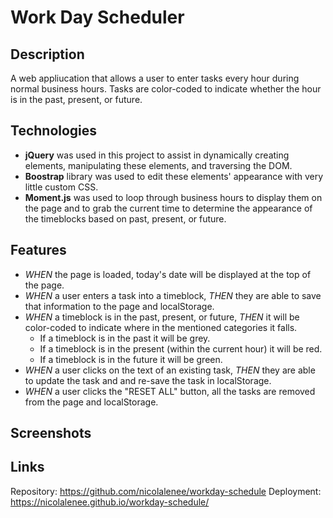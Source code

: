 # Work Day Scheduler

## Description
A web appliucation that allows a user to enter tasks every hour during normal business hours.
Tasks are color-coded to indicate whether the hour is in the past, present, or future.

## Technologies
- **jQuery** was used in this project to assist in dynamically creating elements, manipulating these elements, and traversing the DOM.
- **Boostrap** library was used to edit these elements' appearance with very little custom CSS.
- **Moment.js** was used to loop through business hours to display them on the page and to grab the current time to determine the appearance of the timeblocks based on past, present, or future.

## Features 
- *WHEN* the page is loaded, today's date will be displayed at the top of the page.
- *WHEN* a user enters a task into a timeblock, *THEN* they are able to save that information to the page and localStorage.
- *WHEN* a timeblock is in the past, present, or future, *THEN* it will be color-coded to indicate where in the mentioned categories it falls.
  - If a timeblock is in the past it will be grey.
  - If a timeblock is in the present (within the current hour) it will be red.
  - If a timeblock is in the future it will be green.
- *WHEN* a user clicks on the text of an existing task, *THEN* they are able to update the task and and re-save the task in localStorage.
- *WHEN* a user clicks the "RESET ALL" button, all the tasks are removed from the page and localStorage.

## Screenshots

## Links 
Repository: https://github.com/nicolalenee/workday-schedule
Deployment: https://nicolalenee.github.io/workday-schedule/

